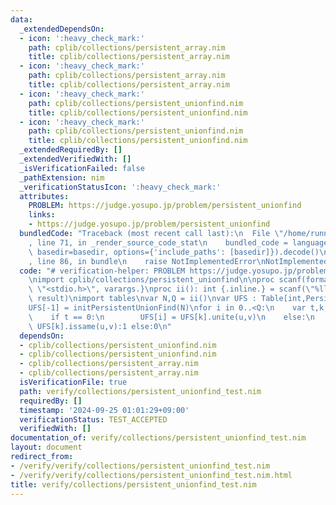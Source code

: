 ```yaml
---
data:
  _extendedDependsOn:
  - icon: ':heavy_check_mark:'
    path: cplib/collections/persistent_array.nim
    title: cplib/collections/persistent_array.nim
  - icon: ':heavy_check_mark:'
    path: cplib/collections/persistent_array.nim
    title: cplib/collections/persistent_array.nim
  - icon: ':heavy_check_mark:'
    path: cplib/collections/persistent_unionfind.nim
    title: cplib/collections/persistent_unionfind.nim
  - icon: ':heavy_check_mark:'
    path: cplib/collections/persistent_unionfind.nim
    title: cplib/collections/persistent_unionfind.nim
  _extendedRequiredBy: []
  _extendedVerifiedWith: []
  _isVerificationFailed: false
  _pathExtension: nim
  _verificationStatusIcon: ':heavy_check_mark:'
  attributes:
    PROBLEM: https://judge.yosupo.jp/problem/persistent_unionfind
    links:
    - https://judge.yosupo.jp/problem/persistent_unionfind
  bundledCode: "Traceback (most recent call last):\n  File \"/home/runner/.local/lib/python3.10/site-packages/onlinejudge_verify/documentation/build.py\"\
    , line 71, in _render_source_code_stat\n    bundled_code = language.bundle(stat.path,\
    \ basedir=basedir, options={'include_paths': [basedir]}).decode()\n  File \"/home/runner/.local/lib/python3.10/site-packages/onlinejudge_verify/languages/nim.py\"\
    , line 86, in bundle\n    raise NotImplementedError\nNotImplementedError\n"
  code: "# verification-helper: PROBLEM https://judge.yosupo.jp/problem/persistent_unionfind\n\
    \nimport cplib/collections/persistent_unionfind\n\nproc scanf(formatstr: cstring){.header:\
    \ \"<stdio.h>\", varargs.}\nproc ii(): int {.inline.} = scanf(\"%lld\\n\", addr\
    \ result)\nimport tables\nvar N,Q = ii()\nvar UFS : Table[int,PersistentUnionFind]\n\
    UFS[-1] = initPersistentUnionFind(N)\nfor i in 0..<Q:\n    var t,k,u,v = ii()\n\
    \    if t == 0:\n        UFS[i] = UFS[k].unite(u,v)\n    else:\n        echo if\
    \ UFS[k].issame(u,v):1 else:0\n"
  dependsOn:
  - cplib/collections/persistent_unionfind.nim
  - cplib/collections/persistent_unionfind.nim
  - cplib/collections/persistent_array.nim
  - cplib/collections/persistent_array.nim
  isVerificationFile: true
  path: verify/collections/persistent_unionfind_test.nim
  requiredBy: []
  timestamp: '2024-09-25 01:01:29+09:00'
  verificationStatus: TEST_ACCEPTED
  verifiedWith: []
documentation_of: verify/collections/persistent_unionfind_test.nim
layout: document
redirect_from:
- /verify/verify/collections/persistent_unionfind_test.nim
- /verify/verify/collections/persistent_unionfind_test.nim.html
title: verify/collections/persistent_unionfind_test.nim
---
```

